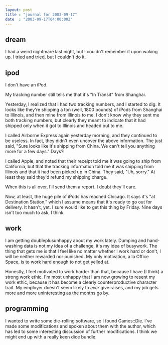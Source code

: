 ```yaml
---
layout: post
title : "journal for 2003-09-17"
date  : "2003-09-17T04:00:00Z"
---
```



## dream

I had a weird nightmare last night, but I couldn't remember it upon waking up. I tried and tried, but I couldn't do it.

## ipod

I don't have an iPod.

My tracking number still tells me that it's "In Transit" from Shanghai.

Yesterday, I realized that I had two tracking numbers, and I started to dig. It looks like they're shipping a ton (well, 1800 pounds) of iPods from Shanghai to Illinois, and then mine from Illinois to me.  I don't know why they sent me both tracking numbers, but clearly they meant to indicate that it had shipped only when it got to Illinois and headed out to me.

I called Airborne Express again yesterday morning, and they continued to be useless.  In fact, they didn't even uncover the above information.  The just said, "Sure looks like it's shipping from China.  We can't tell you anything more for a few days."  Days?!

I called Apple, and noted that their receipt told me it was going to ship from California, but that the tracking information told me it was shipping from Illinois and that it had been picked up in China.  They said, "Uh, sorry."  At least they said they'd refund my shipping charge.

When this is all over, I'll send them a report.  I doubt they'll care.

Now, at least, the huge pile of iPods has reached Chicago.  It says it's "at Destination Station," which I assume means that it's ready to go out for delivery.  It hasn't, yet.  I sure would like to get this thing by Friday. Nine days isn't too much to ask, I think.

## work

I am getting doubleplusunhappy about my work lately.  Dumping and hand-washing data is not my idea of a challenge, it's my idea of busywork.  The thing that gets me is that I feel like no matter whether I work hard or don't, I will be neither rewarded nor punished.  My only motivation, a la Office Space, is to work hard enough to not get yelled at.

Honestly, I feel motivated to work harder than that, because I have (I think) a strong work ethic.  I'm most unhappy that I am now growing to resent my work ethic, because it has become a clearly counterproductive character trait.  My employer doesn't seem likely to <em>ever</em> give raises, and my job gets more and more uninteresting as the months go by.

## programming

I wanted to write some die-rolling software, so I found Games::Die.  I've made some modifications and spoken about them with the author, which has led to some interesting discussion of further modifications.  I think we might end up with a really keen dice bundle.

